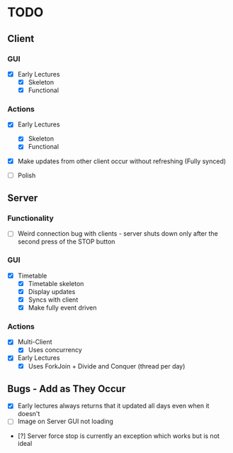 # TODO
## Client
### GUI
- [X] Early Lectures
    - [X] Skeleton
    - [X] Functional

### Actions
- [X] Early Lectures
  - [X] Skeleton 
  - [X] Functional
- [X] Make updates from other client occur without refreshing (Fully synced)

- [ ] Polish

## Server
### Functionality
- [ ] Weird connection bug with clients - server shuts down only after the second press of the STOP button
### GUI
- [X] Timetable
    - [X] Timetable skeleton
    - [X] Display updates
    - [X] Syncs with client
    - [X] Make fully event driven

### Actions
- [x] Multi-Client
  - [x] Uses concurrency 
- [X] Early Lectures
  - [X] Uses ForkJoin + Divide and Conquer (thread per day)

## Bugs - Add as They Occur
- [X] Early lectures always returns that it updated all days even when it doesn't
- [ ] Image on Server GUI not loading
- [?] Server force stop is currently an exception which works but is not ideal
